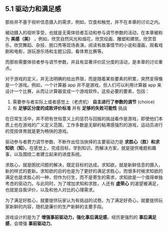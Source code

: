 ## 5.1 驱动力和满足感

那些并不基于视听信息摄入的需求，例如，饮食和触觉，并不在本章的讨论之内。

被动摄入的视听享受，也就是无需体验者互动和参与调节参数的活动，在本章被称为 **美感（美）** ，例如，欣赏自然风光和烟花，欣赏绘画、雕塑和建筑，欣赏音乐，欣赏舞蹈、杂技、脱口秀等现场表演，阅读有故事情节的小说和漫画，观看戏剧和电影，游玩游乐场和主题公园，看体育比赛等。

而那些需要体验者参与调节参数，并且有显著评价区分度的活动，是本章的讨论重点。

对于游戏的定义，并无法明确的给出界限，而是随着某些要素的积累，突然变得像是一个游戏。例如，一个计算器 app 并不是游戏，但人们可以利用计算器 app 来设计一个比赛，从而让计算器变成一个游戏软件。这些必要的要素，包括：

1. 需要参与者实际上或者感觉上（老虎机） **自主进行了参数的调节** (choice)
1. 有 **足够区分度的成败评价标准** 并有 **足够的失败可能性** 挑战

在日常生活中，并不把有世俗意义上的惩罚与回报的挑战看作是游戏，即使他们本质上也在游戏的广义定义范围，工作多数是无聊的粘滞感强烈的游戏，运动员进行的竞技体育就是更为畅快的游戏。

驱动参与者费力调节参数、不断作出恰当抉择的主要驱动力是 **求胜心（胜）和求知欲（知）**。在感觉上，完成目标，学到知识。而解决方案，就是提供难题和趣事，以及围绕二者建立起来的进度系统。

求胜心，就是困扰问题的解决，既定目标的达成。求知欲，就是新鲜信息的摄入，新的样式的更新。求知欲的目的也是为了更好的满足求胜心，而很多时候求知欲的满足也是求胜心的一种，但作为衍生，而不是寄生的需求，求知欲是一个值得单独考虑的驱动力。与此同时，为了增加求知和求胜，人还有 **虚荣心** 的渴望被满足，也就是自我评价，以及和他人对比的心理需求。

为了满足好胜心，就要提供玩家认为有挑战的试卷。为了满足好奇心，就要提供玩家新鲜的内容，随机是廉价的生产新鲜的主要手段。

游戏设计的是为了 **增强事前驱动力，强化事后满足感**。经历更强烈的 **事后满足感**，会增强 **事前驱动力**。